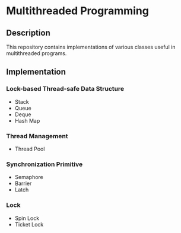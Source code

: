 # Multithreaded Programming
## Description
This repository contains implementations of various classes useful in multithreaded programs.
## Implementation

### Lock-based Thread-safe Data Structure
* Stack
* Queue
* Deque
* Hash Map
### Thread Management
* Thread Pool
### Synchronization Primitive
* Semaphore
* Barrier
* Latch
### Lock
* Spin Lock
* Ticket Lock
